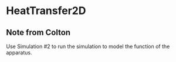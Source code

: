 # HeatTransfer2D

## Note from Colton
Use Simulation #2 to run the simulation to model the function of the apparatus.
